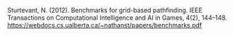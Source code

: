 Sturtevant, N. (2012). Benchmarks for grid-based pathfinding. IEEE Transactions on Computational Intelligence and AI in Games, 4(2), 144–148. https://webdocs.cs.ualberta.ca/~nathanst/papers/benchmarks.pdf

